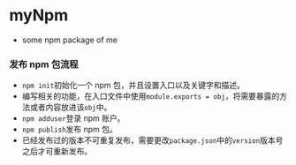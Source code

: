 # myNpm

- some npm package of me

### 发布 npm 包流程

- `npm init`初始化一个 npm 包，并且设置入口以及关键字和描述。
- 编写相关的功能，在入口文件中使用`module.exports = obj`，将需要暴露的方法或者内容放进该`obj`中。
- `npm adduser`登录 npm 账户。
- `npm publish`发布 npm 包。
- 已经发布过的版本不可重复发布，需要更改`package.json`中的`version`版本号之后才可重新发布。
